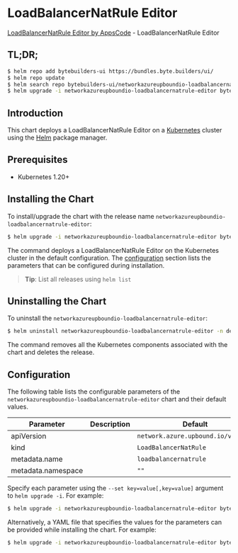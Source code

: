 # LoadBalancerNatRule Editor

[LoadBalancerNatRule Editor by AppsCode](https://byte.builders) - LoadBalancerNatRule Editor

## TL;DR;

```bash
$ helm repo add bytebuilders-ui https://bundles.byte.builders/ui/
$ helm repo update
$ helm search repo bytebuilders-ui/networkazureupboundio-loadbalancernatrule-editor --version=v0.4.18
$ helm upgrade -i networkazureupboundio-loadbalancernatrule-editor bytebuilders-ui/networkazureupboundio-loadbalancernatrule-editor -n default --create-namespace --version=v0.4.18
```

## Introduction

This chart deploys a LoadBalancerNatRule Editor on a [Kubernetes](http://kubernetes.io) cluster using the [Helm](https://helm.sh) package manager.

## Prerequisites

- Kubernetes 1.20+

## Installing the Chart

To install/upgrade the chart with the release name `networkazureupboundio-loadbalancernatrule-editor`:

```bash
$ helm upgrade -i networkazureupboundio-loadbalancernatrule-editor bytebuilders-ui/networkazureupboundio-loadbalancernatrule-editor -n default --create-namespace --version=v0.4.18
```

The command deploys a LoadBalancerNatRule Editor on the Kubernetes cluster in the default configuration. The [configuration](#configuration) section lists the parameters that can be configured during installation.

> **Tip**: List all releases using `helm list`

## Uninstalling the Chart

To uninstall the `networkazureupboundio-loadbalancernatrule-editor`:

```bash
$ helm uninstall networkazureupboundio-loadbalancernatrule-editor -n default
```

The command removes all the Kubernetes components associated with the chart and deletes the release.

## Configuration

The following table lists the configurable parameters of the `networkazureupboundio-loadbalancernatrule-editor` chart and their default values.

|     Parameter      | Description |                    Default                    |
|--------------------|-------------|-----------------------------------------------|
| apiVersion         |             | <code>network.azure.upbound.io/v1beta1</code> |
| kind               |             | <code>LoadBalancerNatRule</code>              |
| metadata.name      |             | <code>loadbalancernatrule</code>              |
| metadata.namespace |             | <code>""</code>                               |


Specify each parameter using the `--set key=value[,key=value]` argument to `helm upgrade -i`. For example:

```bash
$ helm upgrade -i networkazureupboundio-loadbalancernatrule-editor bytebuilders-ui/networkazureupboundio-loadbalancernatrule-editor -n default --create-namespace --version=v0.4.18 --set apiVersion=network.azure.upbound.io/v1beta1
```

Alternatively, a YAML file that specifies the values for the parameters can be provided while
installing the chart. For example:

```bash
$ helm upgrade -i networkazureupboundio-loadbalancernatrule-editor bytebuilders-ui/networkazureupboundio-loadbalancernatrule-editor -n default --create-namespace --version=v0.4.18 --values values.yaml
```
